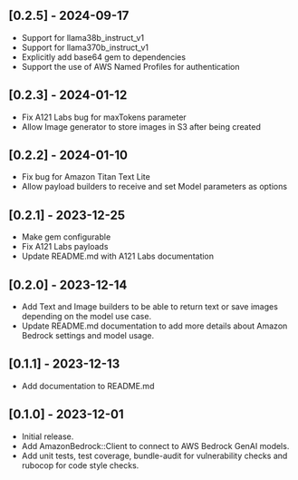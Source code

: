 ## [0.2.5] - 2024-09-17

- Support for llama38b_instruct_v1
- Support for llama370b_instruct_v1
- Explicitly add base64 gem to dependencies
- Support the use of AWS Named Profiles for authentication

## [0.2.3] - 2024-01-12

- Fix A121 Labs bug for maxTokens parameter
- Allow Image generator to store images in S3 after being created

## [0.2.2] - 2024-01-10

- Fix bug for Amazon Titan Text Lite
- Allow payload builders to receive and set Model parameters as options

## [0.2.1] - 2023-12-25

- Make gem configurable
- Fix A121 Labs payloads
- Update README.md with A121 Labs documentation

## [0.2.0] - 2023-12-14

- Add Text and Image builders to be able to return text or save images depending on the model use case.
- Update README.md documentation to add more details about Amazon Bedrock settings and model usage.

## [0.1.1] - 2023-12-13

- Add documentation to README.md

## [0.1.0] - 2023-12-01

- Initial release.
- Add AmazonBedrock::Client to connect to AWS Bedrock GenAI models.
- Add unit tests, test coverage, bundle-audit for vulnerability checks and rubocop for code style checks.
